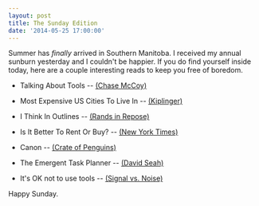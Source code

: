 ```yaml
---
layout: post
title: The Sunday Edition
date: '2014-05-25 17:00:00'
---
```


Summer has *finally* arrived in Southern Manitoba. I received my annual sunburn yesterday and I couldn't be happier. If you do find yourself inside today, here are a couple interesting reads to keep you free of boredom.

* Talking About Tools -- [(Chase McCoy)](http://chasemccoy.net/2014/05/talking-about-tools/)

* Most Expensive US Cities To Live In -- [(Kiplinger)](http://www.kiplinger.com/slideshow/real-estate/T006-S001-most-expensive-u-s-cities-to-live-in/index.html)

* I Think In Outlines -- [(Rands in Repose)](http://randsinrepose.com/archives/i-think-in-outlines/)

* Is It Better To Rent Or Buy? -- [(New York Times)](http://www.nytimes.com/interactive/2014/upshot/buy-rent-calculator.html?_r=0)

* Canon -- [(Crate of Penguins)](http://crateofpenguins.com/blog/canon)

* The Emergent Task Planner -- [(David Seah)](http://davidseah.com/blog/node/the-emergent-task-planner/)

* It's OK not to use tools -- [(Signal vs. Noise)](http://signalvnoise.com/posts/3752-its-ok-not-to-use-tools)

Happy Sunday. 

